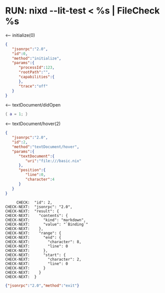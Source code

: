 # RUN: nixd --lit-test < %s | FileCheck %s

<-- initialize(0)

```json
{
   "jsonrpc":"2.0",
   "id":0,
   "method":"initialize",
   "params":{
      "processId":123,
      "rootPath":"",
      "capabilities":{
      },
      "trace":"off"
   }
}
```


<-- textDocument/didOpen

```nix file:///basic.nix
{ a = 1; }
```

<-- textDocument/hover(2)


```json
{
   "jsonrpc":"2.0",
   "id":2,
   "method":"textDocument/hover",
   "params":{
      "textDocument":{
         "uri":"file:///basic.nix"
      },
      "position":{
         "line":0,
         "character":4
      }
   }
}
```

```
     CHECK:  "id": 2,
CHECK-NEXT:  "jsonrpc": "2.0",
CHECK-NEXT:  "result": {
CHECK-NEXT:    "contents": {
CHECK-NEXT:      "kind": "markdown",
CHECK-NEXT:      "value": "`Binding`"
CHECK-NEXT:    },
CHECK-NEXT:    "range": {
CHECK-NEXT:      "end": {
CHECK-NEXT:        "character": 8,
CHECK-NEXT:        "line": 0
CHECK-NEXT:      },
CHECK-NEXT:      "start": {
CHECK-NEXT:        "character": 2,
CHECK-NEXT:        "line": 0
CHECK-NEXT:      }
CHECK-NEXT:    }
CHECK-NEXT:  }
```

```json
{"jsonrpc":"2.0","method":"exit"}
```
